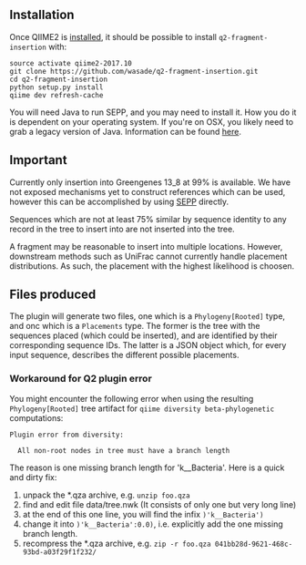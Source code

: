 ## Installation

Once QIIME2 is [installed](https://docs.qiime2.org/2017.10/install/native/), it should be possible to install `q2-fragment-insertion` with:

    source activate qiime2-2017.10
    git clone https://github.com/wasade/q2-fragment-insertion.git
    cd q2-fragment-insertion
    python setup.py install
    qiime dev refresh-cache

You will need Java to run SEPP, and you may need to install it. How you do it is dependent on your operating system. If you're on OSX, you likely need to grab a legacy version of Java. Information can be found [here](https://support.apple.com/kb/dl1572?locale=en_US).

## Important

Currently only insertion into Greengenes 13_8 at 99% is available. We have not exposed mechanisms yet to construct references which can be used, however this can be accomplished by using [SEPP](https://github.com/smirarab/sepp) directly.

Sequences which are not at least 75% similar by sequence identity to any record in the tree to insert into are not inserted into the tree.

A fragment may be reasonable to insert into multiple locations. However, downstream methods such as UniFrac cannot currently handle placement distributions. As such, the placement with the highest likelihood is choosen.

## Files produced

The plugin will generate two files, one which is a `Phylogeny[Rooted]` type, and onc which is a `Placements` type. The former is the tree with the sequences placed (which could be inserted), and are identified by their corresponding sequence IDs. The latter is a JSON object which, for every input sequence, describes the different possible placements.

### Workaround for Q2 plugin error

You might encounter the following error when using the resulting `Phylogeny[Rooted]` tree artifact for ``qiime diversity beta-phylogenetic`` computations:
```
Plugin error from diversity:

  All non-root nodes in tree must have a branch length
```
The reason is one missing branch length for 'k__Bacteria'. Here is a quick and dirty fix:
  1. unpack the \*.qza archive, e.g. ``unzip foo.qza``
  2. find and edit file data/tree.nwk (It consists of only one but very long line)
  3. at the end of this one line, you will find the infix ``)'k__Bacteria')``
  4. change it into ``)'k__Bacteria':0.0)``, i.e. explicitly add the one missing branch length.
  5. recompress the \*.qza archive, e.g. ``zip -r foo.qza 041bb28d-9621-468c-93bd-a03f29f1f232/``
